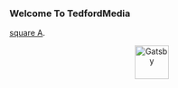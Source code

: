 ### Welcome To TedfordMedia
[square A](./images/squareA.png).

<p align="center">
  <a href="https://www.tedfordmedia.com">
    <img alt="Gatsby" src="https://basicpageforcorsfiles.azurewebsites.net/assets/imgs/top-page/pageheader.png" height="60" />
  </a>
</p>
<!--
**TedfordMedia/tedfordmedia** is a ✨ _special_ ✨ repository because its `README.md` (this file) appears on your GitHub profile.

 

  ![](https://basicpageforcorsfiles.azurewebsites.net/assets/imgs/top-page/pageheader.png)

 

